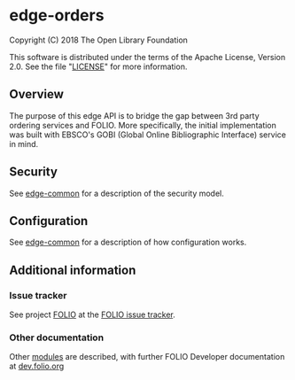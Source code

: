 # edge-orders

Copyright (C) 2018 The Open Library Foundation

This software is distributed under the terms of the Apache License,
Version 2.0. See the file "[LICENSE](LICENSE)" for more information.

## Overview

The purpose of this edge API is to bridge the gap between 3rd party ordering services and FOLIO.  More specifically, the initial implementation was built with EBSCO's GOBI (Global Online Bibliographic Interface) service in mind.  

## Security

See [edge-common](https://github.com/folio-org/edge-common) for a description of the security model.

## Configuration

See [edge-common](https://github.com/folio-org/edge-common) for a description of how configuration works.

## Additional information

### Issue tracker

See project [FOLIO](https://issues.folio.org/browse/EDGORDERS)
at the [FOLIO issue tracker](https://dev.folio.org/guidelines/issue-tracker).

### Other documentation

Other [modules](https://dev.folio.org/source-code/#server-side) are described,
with further FOLIO Developer documentation at [dev.folio.org](https://dev.folio.org/)

